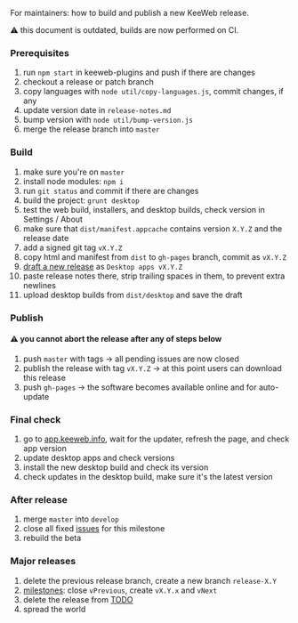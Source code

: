 For maintainers: how to build and publish a new KeeWeb release.

⚠️ this document is outdated, builds are now performed on CI.

### Prerequisites

1. run `npm start` in keeweb-plugins and push if there are changes
2. checkout a release or patch branch
3. copy languages with `node util/copy-languages.js`, commit changes, if any
4. update version date in `release-notes.md`
5. bump version with `node util/bump-version.js`
6. merge the release branch into `master`

### Build

1. make sure you're on `master`
2. install node modules: `npm i`
3. run `git status` and commit if there are changes
4. build the project: `grunt desktop`
5. test the web build, installers, and desktop builds, check version in Settings / About
6. make sure that `dist/manifest.appcache` contains version `X.Y.Z` and the release date
7. add a signed git tag `vX.Y.Z`
8. copy html and manifest from `dist` to `gh-pages` branch, commit as `vX.Y.Z`
7. [draft a new release](https://github.com/keeweb/keeweb/releases/new) as `Desktop apps vX.Y.Z`
10. paste release notes there, strip trailing spaces in them, to prevent extra newlines
11. upload desktop builds from `dist/desktop` and save the draft

### Publish

#### ⚠️ you cannot abort the release after any of steps below

1. push `master` with tags &rarr; all pending issues are now closed
2. publish the release with tag `vX.Y.Z` &rarr; at this point users can download this release
3. push `gh-pages` &rarr; the software becomes available online and for auto-update

### Final check

1. go to [app.keeweb.info](https://app.keeweb.info), wait for the updater, refresh the page, and check app version
2. update desktop apps and check versions
3. install the new desktop build and check its version
4. check updates in the desktop build, make sure it's the latest version

### After release

1. merge `master` into `develop`
2. close all fixed [issues](https://github.com/keeweb/keeweb/issues) for this milestone
3. rebuild the beta

### Major releases

1. delete the previous release branch, create a new branch `release-X.Y`
2. [milestones](https://github.com/keeweb/keeweb/milestones): close `vPrevious`, create `vX.Y.x` and `vNext`
3. delete the release from [TODO](https://github.com/keeweb/keeweb/wiki/TODO)
4. spread the world